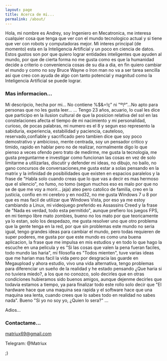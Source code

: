 ```yaml
---
layout: page
title: Acerca de mi...
permalink: /about/
---
```


Hola, mi nombre es Andrey, soy Ingeniero en Mecatronica, me interesa cualquier cosa que tenga que ver con el mundo tecnologico actual y si tiene que ver con robots y computadoras mejor.
Mi interes principal (de momento) esta en la Inteligencia Artificial y un poco en ciencia de datos.
Estos gustos son por que quiero lograr entidades inteligentes que ayuden al mundo, por que de cierta forma no me gusta como es que la humanidad decide a criterio o conveniencia cosas de su dia a dia, en fin quiero cambiar el mundo y como no soy Bruce Wayne o Iron man no va a ser tarea sencilla asi que creo con ayuda de algo con tanto potencial y magnitud como la Inteligencia Artificial se puede lograr.

### Mas informacion...

Mi descripcio, hecha por mi... No contiene %$&=!ç" ni "º\º"...No apto para personas que no les gusta leer... 
... Tengo 23 años, acuario, lo cual les dice que participo en la ilusion cultural de que la posicion relativa del sol en las constelaciones afecta el tiempo de mi nacimiento y mi personalidad, curioso, de pocas palabras, mi numero es el 8 y segun eso represento la sabiduria, experiencia, estabilidad y paciencia, cauteloso, reservado,confiable y sacrificado pero tambien dice que soy poco demostrativo y ambicioso, mente centrada, soy un pensador critico y timido, rapido en hablar pero no de realizar, normalmente digo lo que pienso a veces ofendo pero trato de medirme, me gusta la tecnologia, me gusta preguntarme e investigar como funcionan las cosas en vez de solo limitarme a utilizarlas, discutir y defender mi ideas, no dibujo, no bailo, no gano concursos de conversaciones,me gusta estar a solas pensando en la matrix y la infinidad de posibilidades que existen en espacios paralelos y la frase de "Habla solo cuando creas que lo que vas a decir es mas hermoso que el silencio", no fumo, no tomo (segun muchos eso es malo por que no se de que me voy a morir... jaja) ateo pero catolico de familia, creo en la justicia, confio en mi cerebro y en nod32, no me gusta Windows 7 u 8 por que es mas facil de utilizar que Windows Vista, por eso ya me estoy cambiando a Linux, mi videojuego preferido es Assassins Creed y la frase de "Nada es verdad, todo esta permitido", aunque prefiero los juegos FPS, en mi tiempo libre mato zombies, bueno no los mato por que teoricamente ya lo estan, solo los despedazo, me gusta resolver uno que otro problema que la gente tenga en la red, por que sin problemas este mundo no seria igual, tengo grandes ideas para cambiar el mundo, pero todas requieren de super poderes, me gusta por que este mundo es como una buena aplicacion, la frase que me impulsa en mis estudios y en todo lo que hago la escuche en una pelicula y es "Si las cosas que valen la pena fueran faciles, todo mundo las haria", mi filosofia es "Todos mienten", tuve varias ideas que me harian mas facil la vida pero por desgracia las guarde en Megaupload y ahora estudio, vivo una vida alternativa, tengo problemas para diferenciar un sueño de la realidad y he estado pensando ¿Que haria si no tuviera miedo?, a los que no conozco, solo decirles que en otras condiciones hubieramos sido buenos amigos, aunque dejenme decirles que todavia estamos a tiempo, ya para finalizar todo este rollo solo decir que "El hardware hace que una maquina sea rapida y el software hace que una maquina sea lenta, cuando crees que lo sabes todo en realidad no sabes nada". Bueno "Si yo no soy yo, ¿Quien lo sera?" ...

Adios...

### Contactame...

[matriux69@gmail.com](mailto:matriux69@gmail.com)

Telegram: @Matriux

;)
